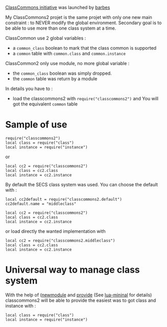 
[ClassCommons initiative](https://github.com/bartbes/Class-Commons) was launched by [barbes](https://github.com/bartbes)

My ClassCommons2 projet is the same projet with only one new main constraint : to NEVER modify the global environment.
Secondary goal is to be able to use more than one class system at a time.


ClassCommon use 2 global variables :
 * a `common_class` boolean to mark that the class common is supported
 * a `common` table with `common.class` and `common.instance`

ClassCommon2 only use module, no more global variable :
 * the `common_class` boolean was simply dropped.
 * the `common` table was return by a module

In details you have to :
 * load the classcommons2 with `require("classcommons2")` and You will got the equivalent `common` table


# Sample of use

```
require("classcommons2")
local class = require("class")
local instance = require("instance")
```

or

```
local cc2 = require("classcommons2")
local class = cc2.class
local instance = cc2.instance
```

By default the SECS class system was used.
You can choose the default with :

```
local cc2default = require("classcommons2.default")
cc2default.name = "middleclass"

local cc2 = require("classcommons2")
local class = cc2.class
local instance = cc2.instance
```

or load directly the wanted implementation with

```
local cc2 = require("classcommons2.middleclass")
local class = cc2.class
local instance = cc2.instance
```

# Universal way to manage class system

With the help of ([newmodule](https://github.com/tst2005/lua-newmodule) and [provide](https://github.com/tst2005/lua-provide) (See [lua-mininal](https://github.com/tst2005/lua-minimal) for details) classcommons2 will be able to provide the easiest was to got class and instance with :
```
local class = require("class") 
local instance = require("instance")
```


